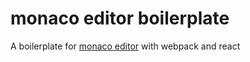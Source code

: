 monaco editor boilerplate
=========================

A boilerplate for [monaco editor](https://github.com/microsoft/monaco-editor) with webpack and react

